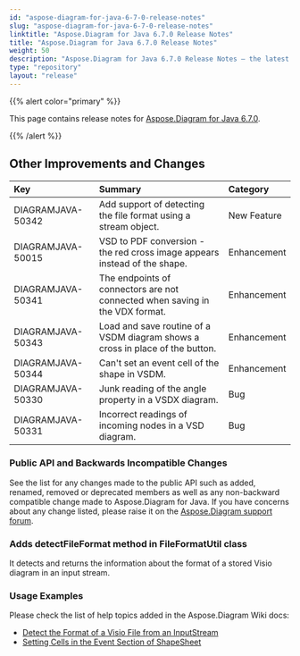 ```yaml
---
id: "aspose-diagram-for-java-6-7-0-release-notes"
slug: "aspose-diagram-for-java-6-7-0-release-notes"
linktitle: "Aspose.Diagram for Java 6.7.0 Release Notes"
title: "Aspose.Diagram for Java 6.7.0 Release Notes"
weight: 50
description: "Aspose.Diagram for Java 6.7.0 Release Notes – the latest updates and fixes."
type: "repository"
layout: "release"
---
```


{{% alert color="primary" %}} 

This page contains release notes for [Aspose.Diagram for Java 6.7.0](http://releases.aspose.com/diagram/java/release-notes/2016/aspose-diagram-for-java-6-7-0-release-notes/).

{{% /alert %}} 
## **Other Improvements and Changes**

|**Key**|**Summary**|**Category**|
| :- | :- | :- |
|DIAGRAMJAVA-50342|Add support of detecting the file format using a stream object.|New Feature|
|DIAGRAMJAVA-50015|VSD to PDF conversion - the red cross image appears instead of the shape.|Enhancement|
|DIAGRAMJAVA-50341|The endpoints of connectors are not connected when saving in the VDX format.|Enhancement|
|DIAGRAMJAVA-50343|Load and save routine of a VSDM diagram shows a cross in place of the button.|Enhancement|
|DIAGRAMJAVA-50344|Can't set an event cell of the shape in VSDM.|Enhancement|
|DIAGRAMJAVA-50330|Junk reading of the angle property in a VSDX diagram.|Bug|
|DIAGRAMJAVA-50331|Incorrect readings of incoming nodes in a VSD diagram.|Bug|
### **Public API and Backwards Incompatible Changes**
See the list for any changes made to the public API such as added, renamed, removed or deprecated members as well as any non-backward compatible change made to Aspose.Diagram for Java. If you have concerns about any change listed, please raise it on the [Aspose.Diagram support forum](https://forum.aspose.com/c/diagram/17).
### **Adds detectFileFormat method in FileFormatUtil class**
It detects and returns the information about the format of a stored Visio diagram in an input stream.
### **Usage Examples**
Please check the list of help topics added in the Aspose.Diagram Wiki docs:

- [Detect the Format of a Visio File from an InputStream](https://docs.aspose.com/diagram/java/introduction/#Introduction-DetecttheFormatofaVisioFilefromanInputStream)
- [Setting Cells in the Event Section of ShapeSheet](https://docs.aspose.com/diagram/java/setting-cells-in-the-event-section-of-shapesheet/)
